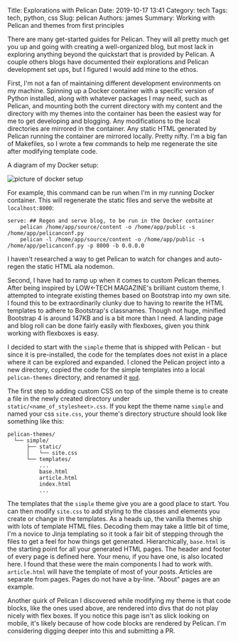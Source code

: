 Title: Explorations with Pelican
Date: 2019-10-17 13:41
Category: tech
Tags: tech, python, css
Slug: pelican
Authors: james
Summary: Working with Pelican and themes from first principles

There are many get-started guides for Pelican. They will all pretty much get you up and going with creating a well-organized blog, but most lack in exploring anything beyond the quickstart that is provided by Pelican. A couple others blogs have documented their explorations and Pelican development set ups, but I figured I would add mine to the ethos.

First, I'm not a fan of maintaining different development environments on my machine. Spinning up a Docker container with a specific version of Python installed, along with whatever packages I may need, such as Pelican, and mounting both the current directory with my content and the directory with my themes into the container has been the easiest way for me to get developing and blogging. Any modifications to the local directories are mirrored in the container. Any static HTML generated by Pelican running the container are mirrored locally. Pretty nifty. I'm a big fan of Makefiles, so I wrote a few commands to help me regenerate the site after modifying template code.

A diagram of my Docker setup:  

![picture of docker setup]({static}../immune_images/scalable_pelican_docker_setup.png)  

For example, this command can be run when I'm in my running Docker container. This will regenerate the static files and serve the website at `localhost:8000`:
```
serve: ## Regen and serve blog, to be run in the Docker container
	pelican /home/app/source/content -o /home/app/public -s /home/app/pelicanconf.py
	pelican -l /home/app/source/content -o /home/app/public -s /home/app/pelicanconf.py -p 8000 -b 0.0.0.0
```

I haven't researched a way to get Pelican to watch for changes and auto-regen the static HTML ala nodemon.

Second, I have had to ramp up when it comes to custom Pelican themes. After being inspired by LOW&larr;TECH MAGAZINE's brilliant custom theme, I attempted to integrate existing themes based on Bootstrap into my own site. I found this to be extraordinarily clunky due to having to rewrite the HTML templates to adhere to Bootstrap's classnames. Though not huge, minified Bootstrap 4 is around 147KB and is a bit more than I need. A landing page and blog roll can be done fairly easily with flexboxes, given you think working with flexboxes is easy.

I decided to start with the `simple` theme that is shipped with Pelican - but since it is pre-installed, the code for the templates does not exist in a place where it can be explored and expanded. I cloned the Pelican project into a new directory, copied the code for the simple templates into a local `pelican-themes` directory, and renamed it [`mod`](https://github.com/jameslmartin/mod).

The first step to adding custom CSS on top of the simple theme is to create a file in the newly created directory under `static/<name_of_stylesheet>.css`. If you kept the theme name `simple` and named your css `site.css`, your theme's directory structure should look like something like this:

```
pelican-themes/
  └── simple/
      ├── static/
      │   └── site.css
      └── templates/
          ...
          base.html
          article.html
          index.html
          ...
```

The templates that the `simple` theme give you are a good place to start. You can then modify `site.css` to add styling to the classes and elements you create or change in the templates. As a heads up, the vanilla themes ship with lots of template HTML files. Decoding them may take a little bit of time, I'm a novice to Jinja templating so it took a fair bit of stepping through the files to get a feel for how things get generated. Hierarchically, `base.html` is the starting point for all your generated HTML pages. The header and footer of every page is defined here. Your menu, if you have one, is also located here. I found that these were the main components I had to work with. `article.html` will have the template of most of your posts. Articles are separate from pages. Pages do not have a by-line. "About" pages are an example.

Another quirk of Pelican I discovered while modifying my theme is that code blocks, like the ones used above, are rendered into divs that do not play nicely with flex boxes. If you notice this page isn't as slick looking on mobile, it's likely because of how code blocks are rendered by Pelican. I'm considering digging deeper into this and submitting a PR.

